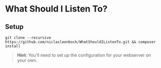 # What Should I Listen To?

## Setup
```
git clone --recursive https://github.com/niclasleonbock/WhatShouldIListenTo.git && composer install
```

> **Hint**: You'll need to set up the configuration for your webserver on your own.
